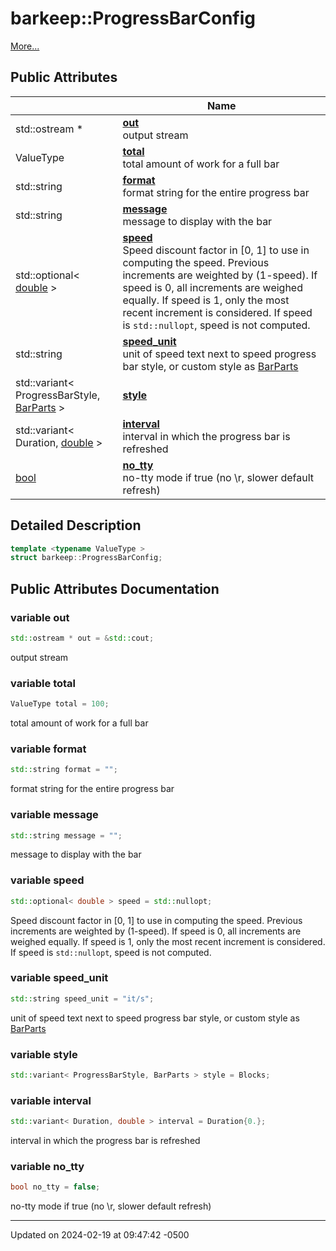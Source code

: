 # barkeep::ProgressBarConfig


 [More...](#detailed-description)

## Public Attributes

<span class="api-table">

|                | Name           |
| -------------- | -------------- |
| std::ostream * | **[out](api/Classes/structbarkeep_1_1_progress_bar_config.md#variable-out)** <br>output stream  |
| ValueType | **[total](api/Classes/structbarkeep_1_1_progress_bar_config.md#variable-total)** <br>total amount of work for a full bar  |
| std::string | **[format](api/Classes/structbarkeep_1_1_progress_bar_config.md#variable-format)** <br>format string for the entire progress bar  |
| std::string | **[message](api/Classes/structbarkeep_1_1_progress_bar_config.md#variable-message)** <br>message to display with the bar  |
| std::optional< [double](api/Classes/classbarkeep_1_1_counter.md) > | **[speed](api/Classes/structbarkeep_1_1_progress_bar_config.md#variable-speed)** <br>Speed discount factor in [0, 1] to use in computing the speed. Previous increments are weighted by (1-speed). If speed is 0, all increments are weighed equally. If speed is 1, only the most recent increment is considered. If speed is `std::nullopt`, speed is not computed.  |
| std::string | **[speed_unit](api/Classes/structbarkeep_1_1_progress_bar_config.md#variable-speed_unit)** <br>unit of speed text next to speed progress bar style, or custom style as [BarParts](api/Classes/structbarkeep_1_1_bar_parts.md) |
| std::variant< ProgressBarStyle, [BarParts](api/Classes/structbarkeep_1_1_bar_parts.md) > | **[style](api/Classes/structbarkeep_1_1_progress_bar_config.md#variable-style)**  |
| std::variant< Duration, [double](api/Classes/classbarkeep_1_1_counter.md) > | **[interval](api/Classes/structbarkeep_1_1_progress_bar_config.md#variable-interval)** <br>interval in which the progress bar is refreshed  |
| [bool](api/Classes/classbarkeep_1_1_counter.md) | **[no_tty](api/Classes/structbarkeep_1_1_progress_bar_config.md#variable-no_tty)** <br>no-tty mode if true (no \r, slower default refresh)  |


</span>

## Detailed Description

```cpp
template <typename ValueType >
struct barkeep::ProgressBarConfig;
```

## Public Attributes Documentation

### variable out

```cpp
std::ostream * out = &std::cout;
```

output stream 

### variable total

```cpp
ValueType total = 100;
```

total amount of work for a full bar 

### variable format

```cpp
std::string format = "";
```

format string for the entire progress bar 

### variable message

```cpp
std::string message = "";
```

message to display with the bar 

### variable speed

```cpp
std::optional< double > speed = std::nullopt;
```

Speed discount factor in [0, 1] to use in computing the speed. Previous increments are weighted by (1-speed). If speed is 0, all increments are weighed equally. If speed is 1, only the most recent increment is considered. If speed is `std::nullopt`, speed is not computed. 

### variable speed_unit

```cpp
std::string speed_unit = "it/s";
```

unit of speed text next to speed progress bar style, or custom style as [BarParts](api/Classes/structbarkeep_1_1_bar_parts.md)

### variable style

```cpp
std::variant< ProgressBarStyle, BarParts > style = Blocks;
```


### variable interval

```cpp
std::variant< Duration, double > interval = Duration{0.};
```

interval in which the progress bar is refreshed 

### variable no_tty

```cpp
bool no_tty = false;
```

no-tty mode if true (no \r, slower default refresh) 

-------------------------------

Updated on 2024-02-19 at 09:47:42 -0500